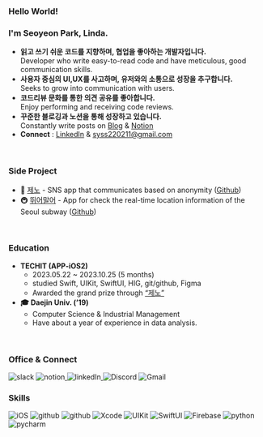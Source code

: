 ### Hello World!

### I'm Seoyeon Park, Linda.
- **읽고 쓰기 쉬운 코드를 지향하며, 협업을 좋아하는 개발자입니다.**  
    Developer who write easy-to-read code and have meticulous, good communication skills.
- **사용자 중심의 UI,UX를 사고하며, 유저와의 소통으로 성장을 추구합니다.**  
    Seeks to grow into communication with users.
- **코드리뷰 문화를 통한 의견 공유를 좋아합니다.**  
    Enjoy performing and receiving code reviews.
- **꾸준한 블로깅과 노션을 통해 성장하고 있습니다.**  
    Constantly write posts on [Blog](https://sy-catbutler.tistory.com/) & [Notion](https://url.kr/qgnjtb)
- **Connect** : [LinkedIn](https://www.linkedin.com/in/0linda1) & syss220211@gmail.com

<br>

### Side Project
- 📱 [제노](https://apps.apple.com/kr/app/%EC%A0%9C%EB%85%B8/id6471948555) - SNS app that communicates based on anonymity ([Github](https://github.com/APP-iOS2/ZENO-iOS))
- 🚇 [뛰어말어](https://apps.apple.com/kr/app/%EB%9B%B0%EC%96%B4%EB%A7%90%EC%96%B4/id6474415798) - App for check the real-time location information of the Seoul subway ([Github](https://github.com/MetroMates/metroCity))

<br>

### Education
- **TECHIT (APP-iOS2)**
	- 2023.05.22 ~ 2023.10.25 (5 months)
	- studied Swift, UIKit, SwiftUI, HIG, git/github, Figma
	- Awarded the grand prize through [“제노”](https://apps.apple.com/kr/app/%EC%A0%9C%EB%85%B8/id6471948555)
- **🎓 Daejin Univ. (’19)**
	- Computer Science & Industrial Management
	- Have about a year of experience in data analysis.


<br>

### Office & Connect
![slack](https://img.shields.io/badge/Slack-4A154B?style=for-the-badge&logo=slack&logoColor=white) ![notion](https://img.shields.io/badge/Notion-000000?style=for-the-badge&logo=notion&logoColor=white)[ ](https://url.kr/qgnjtb) ![linkedIn](https://img.shields.io/badge/LinkedIn-0077B5?style=for-the-badge&logo=linkedin&logoColor=white)[ ](https://www.linkedin.com/in/0linda1) ![Discord](https://img.shields.io/badge/Discord-7289DA?style=for-the-badge&logo=discord&logoColor=white)  ![Gmail](https://img.shields.io/badge/Gmail-D14836?style=for-the-badge&logo=gmail&logoColor=white)


### Skills
![iOS](https://img.shields.io/badge/iOS-000000?style=for-the-badge&logo=ios&logoColor=white) ![github](https://camo.githubusercontent.com/d282840f187c18e9dd8df82df0b7ac808ce1381295b5cf5365cef71cacf27a21/68747470733a2f2f696d672e736869656c64732e696f2f62616467652f53776966742d4630353133383f7374796c653d666c61742d737175617265266c6f676f3d5377696674266c6f676f436f6c6f723d7768697465)  ![github](https://camo.githubusercontent.com/73b945cf4e964d7f10a4d8ebf0cdcdb710f350c86dfdae3ba4f8d65105aa5efc/68747470733a2f2f696d672e736869656c64732e696f2f62616467652f4769742d4630353033323f7374796c653d666c61742d737175617265266c6f676f3d476974266c6f676f436f6c6f723d7768697465) 
![Xcode](https://img.shields.io/badge/Xcode-147EFB?style=flat-square&logo=Xcode&logoColor=white)  ![UIKit](https://camo.githubusercontent.com/d8e5cdcf7a1ad54f03afd43c6c2bf58b186ca03fb315bcd1febe6d2060e28ffe/68747470733a2f2f696d672e736869656c64732e696f2f62616467652f55494b69742d3233393646333f7374796c653d666c61742d737175617265266c6f676f3d55494b6974266c6f676f436f6c6f723d7768697465)  ![SwiftUI](https://camo.githubusercontent.com/3cd941175d15ab00992c96d3e3161a80739b5944666534edfb9dad92a0670850/68747470733a2f2f696d672e736869656c64732e696f2f62616467652f537769667455492d3243363842353f267374796c653d666c61742d737175617265266c6f676f3d5377696674266c6f676f436f6c6f723d7768697465) ![Firebase](https://img.shields.io/badge/Firebase-FFCA28?style=flat-square&logo=firebase&logoColor=black) 
![python](https://img.shields.io/badge/Python-14354C?style=for-the-badge&logo=python&logoColor=white) ![pycharm](https://img.shields.io/badge/PyCharm-000000?style=flat-square&logo=PyCharm&logoColor=white)

